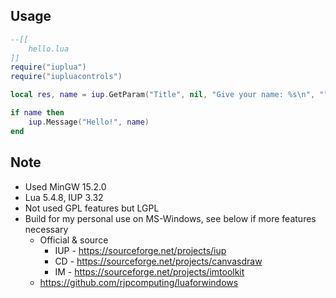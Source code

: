 ## Usage

```lua
--[[
    hello.lua
]]
require("iuplua")
require("iupluacontrols")

local res, name = iup.GetParam("Title", nil, "Give your name: %s\n", "")

if name then
    iup.Message("Hello!", name)
end
```


## Note

* Used MinGW 15.2.0
* Lua 5.4.8, IUP 3.32
* Not used GPL features but LGPL
* Build for my personal use on MS-Windows, see below if more features necessary
    * Official & source
        * IUP - https://sourceforge.net/projects/iup
        * CD - https://sourceforge.net/projects/canvasdraw
        * IM - https://sourceforge.net/projects/imtoolkit
    * https://github.com/rjpcomputing/luaforwindows
